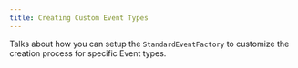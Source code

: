 ```yaml
---
title: Creating Custom Event Types
---
```

Talks about how you can setup the `StandardEventFactory` to customize the creation process 
for specific Event types.